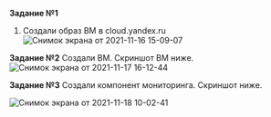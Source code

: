 **Задание №1**   
1. Создали образ ВМ в cloud.yandex.ru  
![Снимок экрана от 2021-11-16 15-09-07](https://user-images.githubusercontent.com/87299405/141975108-8cb14a7e-28eb-4e0b-a661-cb202e946dc0.png)  

**Задание №2** 
Создали ВМ. Скриншот ВМ ниже.  
![Снимок экрана от 2021-11-17 16-12-44](https://user-images.githubusercontent.com/87299405/142198682-bdf503d5-df60-49c7-935b-5e8bd6671a03.png)  
  
**Задание №3** 
Создали компонент мониторинга. Скриншот ниже.  

![Снимок экрана от 2021-11-18 10-02-41](https://user-images.githubusercontent.com/87299405/142361148-aa04dc3f-7551-41c9-aefc-a49085d96d6f.png)

